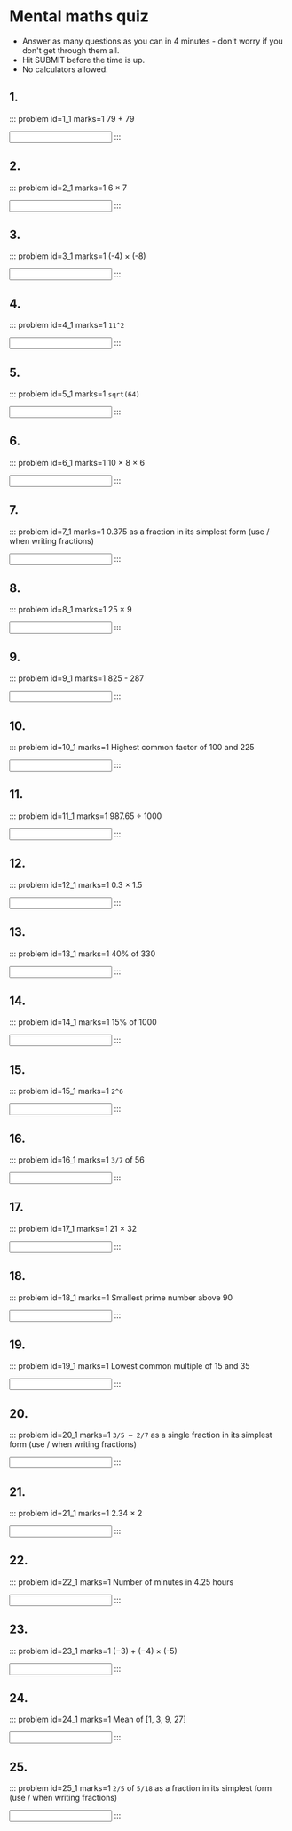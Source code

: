 # Mental maths quiz

* Answer as many questions as you can in 4 minutes - don't worry if you don't get through them all. 
* Hit SUBMIT before the time is up.  
* No calculators allowed.


## 1.	
::: problem id=1_1 marks=1
79 + 79

<input solution="158"/>  
:::


## 2.
::: problem id=2_1 marks=1
6 × 7

<input solution="42"/>  
:::


## 3.
::: problem id=3_1 marks=1
(-4) × (-8)

<input solution="32"/>  
:::


## 4.
::: problem id=4_1 marks=1
`11^2`

<input solution="121"/>  
:::


## 5.
::: problem id=5_1 marks=1
`sqrt(64)`

<input solution="8"/>  
:::


## 6.
::: problem id=6_1 marks=1
10 × 8 × 6

<input solution="480"/>  
:::


## 7.
::: problem id=7_1 marks=1
0.375 as a fraction in its simplest form (use / when writing fractions)

<input solution="3/8"/>  
:::


## 8.
::: problem id=8_1 marks=1
25 × 9

<input solution="225"/>  
:::


## 9.
::: problem id=9_1 marks=1
825 - 287

<input solution="538"/>  
:::


## 10.
::: problem id=10_1 marks=1
Highest common factor of 100 and 225

<input solution="25"/>  
:::


## 11.
::: problem id=11_1 marks=1
987.65 ÷ 1000

<input solution="0.98765"/>  
:::


## 12.
::: problem id=12_1 marks=1
0.3 × 1.5

<input solution="0.45"/>  
:::


## 13.
::: problem id=13_1 marks=1
40% of 330

<input solution="132"/>  
:::


## 14.
::: problem id=14_1 marks=1
15% of 1000

<input solution="150"/>  
:::


## 15.
::: problem id=15_1 marks=1
`2^6`

<input solution="64"/>  
:::


## 16.
::: problem id=16_1 marks=1
`3/7` of 56

<input solution="24"/>  
:::


## 17.
::: problem id=17_1 marks=1
21 × 32

<input solution="672"/>  
:::


## 18.
::: problem id=18_1 marks=1
Smallest prime number above 90

<input solution="97"/>  
:::


## 19.
::: problem id=19_1 marks=1
Lowest common multiple of 15 and 35

<input solution="105"/>  
:::


## 20.
::: problem id=20_1 marks=1
`3/5 – 2/7` as a single fraction in its simplest form (use / when writing fractions)

<input solution="11/35"/>  
:::


## 21.
::: problem id=21_1 marks=1
2.34 × 2

<input solution="4.68"/>  
:::


## 22.
::: problem id=22_1 marks=1
Number of minutes in 4.25 hours

<input solution="255"/>  
:::


## 23.
::: problem id=23_1 marks=1
(−3) + (−4) × (-5)

<input solution="17"/>  
:::


## 24.
::: problem id=24_1 marks=1
Mean of [1, 3, 9, 27]

<input solution="10"/>  
:::


## 25.
::: problem id=25_1 marks=1
`2/5` of `5/18` as a fraction in its simplest form (use / when writing fractions)

<input solution="1/9"/>  
:::
